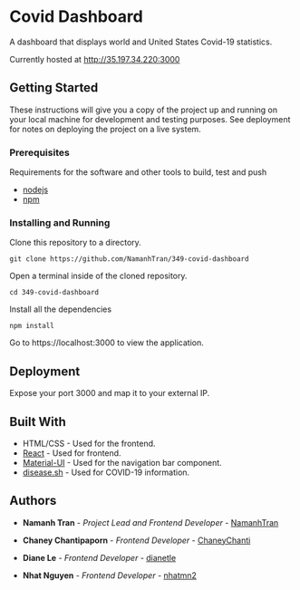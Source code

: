 # Covid Dashboard

A dashboard that displays world and United States Covid-19 statistics.

Currently hosted at http://35.197.34.220:3000

## Getting Started

These instructions will give you a copy of the project up and running on
your local machine for development and testing purposes. See deployment
for notes on deploying the project on a live system.

### Prerequisites

Requirements for the software and other tools to build, test and push 
- [nodejs](https://nodejs.org/en/download/)
- [npm](https://docs.npmjs.com/downloading-and-installing-node-js-and-npm)

### Installing and Running

Clone this repository to a directory.

    git clone https://github.com/NamanhTran/349-covid-dashboard

Open a terminal inside of the cloned repository.
    
    cd 349-covid-dashboard

Install all the dependencies 

    npm install

Go to https://localhost:3000 to view the application.

## Deployment

Expose your port 3000 and map it to your external IP.

## Built With
  - HTML/CSS - Used for the frontend.
  - [React](https://nodejs.org/en/) - Used for frontend.
  - [Material-UI](https://mui.com/) - Used for the navigation bar component.
  - [disease.sh](https://disease.sh/docs/#/) - Used for COVID-19 information.

## Authors

  - **Namanh Tran** - *Project Lead and Frontend Developer* -
    [NamanhTran](https://github.com/NamanhTran)
  
  - **Chaney Chantipaporn** - *Frontend Developer* -
    [ChaneyChanti](https://github.com/ChaneyChanti)

  - **Diane Le** - *Frontend Developer* -
    [dianetle](https://github.com/dianetle)

  - **Nhat Nguyen** - *Frontend Developer* -
    [nhatmn2](https://github.com/nhatmn2)